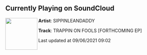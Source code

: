 ## Currently Playing on SoundCloud

[<img align="left" width="100" src="https://i1.sndcdn.com/artworks-WXHe6NiyjKR8S8zZ-JIiaLA-t500x500.jpg">](https://soundcloud.com/sippinleandaddy/trappin-on-fols-forthcoming-ep)

**Artist**: SIPPINLEANDADDY 

**Track**: TRAPPIN ON FOOLS [FORTHCOMING EP]

Last updated at 09/06/2021 09:02
